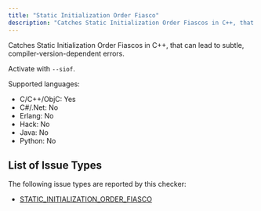 ```yaml
---
title: "Static Initialization Order Fiasco"
description: "Catches Static Initialization Order Fiascos in C++, that can lead to subtle, compiler-version-dependent errors."
---
```


Catches Static Initialization Order Fiascos in C++, that can lead to subtle, compiler-version-dependent errors.

Activate with `--siof`.

Supported languages:

- C/C++/ObjC: Yes
- C#/.Net: No
- Erlang: No
- Hack: No
- Java: No
- Python: No

## List of Issue Types

The following issue types are reported by this checker:

- [STATIC_INITIALIZATION_ORDER_FIASCO](/docs/next/all-issue-types#static_initialization_order_fiasco)
